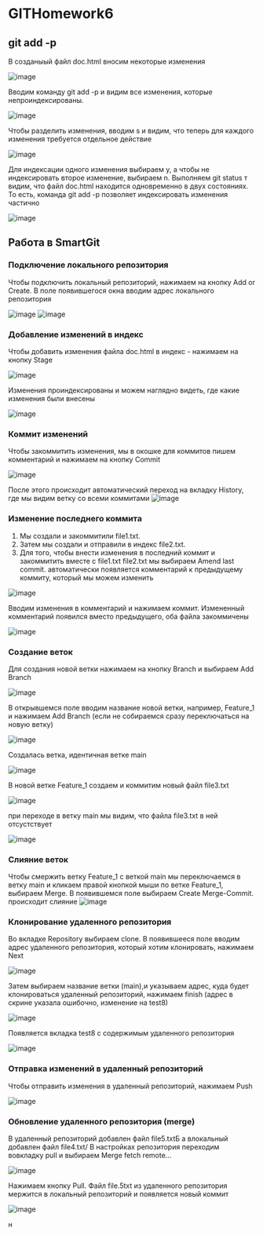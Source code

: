 # GITHomework6
## git add -p
В созданыый файл doc.html вносим некоторые изменения

![image](https://user-images.githubusercontent.com/118339667/207326156-cf03bc9f-9af8-4a14-bc66-b7514c0adc79.png)

Вводим команду git add -p и видим все изменения, которые непроиндексированы. 

![image](https://user-images.githubusercontent.com/118339667/207328231-19a157c7-4c39-4d4d-b65a-b2a82e51437d.png)

Чтобы разделить изменения, вводим s и видим, что теперь для каждого изменения требуется отдельное действие

![image](https://user-images.githubusercontent.com/118339667/207332206-6c88731c-ee9f-4352-b2cf-7bdeb75c892e.png)

Для индексации одного изменения выбираем y, а чтобы не индексировать второе изменение, выбираем n. Выполняем git status т видим, что файл doc.html находится одновременно в двух состояниях. То есть, команда git add -p позволяет индексировать изменения частично 

![image](https://user-images.githubusercontent.com/118339667/207338238-8bb672b3-719c-4d9a-8570-e8fe72b26724.png)

## Работа в SmartGit

### Подключение локального репозитория

Чтобы подключить локальный репозиторий, нажимаем на кнопку Add or Create. В поле появившегося окна вводим адрес локального репозитория

![image](https://user-images.githubusercontent.com/118339667/207349853-404e947e-5f5a-429e-8cf8-9e0236b7685e.png)
![image](https://user-images.githubusercontent.com/118339667/207350547-e4d24095-7db0-4593-8646-0c7bfe56106e.png)

### Добавление изменений в индекс

Чтобы добавить изменения файла doc.html в индекс - нажимаем на кнопку Stage 

![image](https://user-images.githubusercontent.com/118339667/207355286-8895f717-c711-42c9-aac1-9108f628865c.png)

Изменения проиндексированы и можем наглядно видеть, где какие изменения были внесены

![image](https://user-images.githubusercontent.com/118339667/207355915-cead9352-15c3-4b23-b6e6-ee383a8514b5.png)

### Коммит изменений

Чтобы закоммитить изменения, мы в окошке для коммитов пишем комментарий и нажимаем на кнопку Commit

![image](https://user-images.githubusercontent.com/118339667/207357052-4c797df3-2c54-452d-9816-50f89944d603.png)

После этого происходит автоматический переход на вкладку History, где мы видим ветку со всеми коммитами
![image](https://user-images.githubusercontent.com/118339667/207359472-c264c868-411a-4f34-83f8-6db995e07f6b.png)

### Изменение последнего коммита

1. Мы создали и закоммитили file1.txt. 
2. Затем мы создали и отправили в индекс file2.txt.
3. Для того, чтобы внести изменения в последний коммит и закоммитить вместе с file1.txt file2.txt мы выбираем Amend last commit. автоматически появляется комментарий к предыдущему коммиту, который мы можем изменить

![image](https://user-images.githubusercontent.com/118339667/207367011-67b9d692-50a3-4224-b953-724ded584322.png)

Вводим изменения в комментарий и нажимаем коммит. Измененный комментарий появился вместо предыдущего, оба файла закоммичены

![image](https://user-images.githubusercontent.com/118339667/207368019-ca09766e-8a17-4266-a0ff-416f0358681e.png)


### Создание веток

Для создания новой ветки нажимаем на кнопку Branch и выбираем Add Branch

![image](https://user-images.githubusercontent.com/118339667/207369259-124d1995-76cd-46a1-95a7-03282dfc56bf.png)

В открывшемся поле вводим название новой ветки, например, Feature_1 и нажимаем Add Branch (если не собираемся сразу переключаться на новую ветку)

![image](https://user-images.githubusercontent.com/118339667/207370267-784a450a-dacc-468d-bdfa-f681229c3ba6.png)

Создалась ветка, идентичная ветке main

![image](https://user-images.githubusercontent.com/118339667/207371274-6c447077-85a0-499f-be63-2ccae3173ad7.png)


В новой ветке Feature_1 создаем и коммитим новый файл file3.txt

![image](https://user-images.githubusercontent.com/118339667/207375930-d8c7de99-2aa9-407c-a9aa-5e407a3d6bf9.png)

при переходе в ветку main мы видим, что файла file3.txt в ней отсустствует

![image](https://user-images.githubusercontent.com/118339667/207376551-55939f9d-ca81-4ddc-9ff5-d66fde4fdfcb.png)

### Слияние веток

Чтобы смержить ветку Feature_1 с веткой main мы переключаемся в ветку main и кликаем правой кнопкой мыши по ветке Feature_1, выбираем Merge. В появившемся поле выбираем Create Merge-Commit. происходит слияние 
![image](https://user-images.githubusercontent.com/118339667/207392661-87590577-0cb6-4c92-be7e-cabc3638e6e7.png)

### Клонирование удаленного репозитория

Во вкладке Repository выбираем clone. В появившееся поле вводим адрес удаленного репозитория, который хотим клонировать, нажимаем Next

![image](https://user-images.githubusercontent.com/118339667/207393756-33da0491-4faa-40e1-bae8-7e06847b527d.png)

Затем выбираем название ветки (main),и указываем адрес, куда будет клонироваться удаленный репозиторий, нажимаем finish (адрес в скрине указала ошибочно, изменение на test8)

![image](https://user-images.githubusercontent.com/118339667/207395103-6fcd9d59-b50c-4c1e-9def-962e81cf7ec2.png)

Появляется вкладка test8 c содержимым удаленного репозитория

![image](https://user-images.githubusercontent.com/118339667/207396050-16cbadcb-4261-49d1-bc42-a37d0dc26315.png)

### Отправка изменений в удаленный репозиторий

Чтобы отправить изменения в удаленный репозиторий, нажимаем Push

![image](https://user-images.githubusercontent.com/118339667/207398349-dec4183e-171f-4b2e-94c6-57093352c92c.png)

### Обновление удаленного репозитория (merge)

В удаленный репозиторий добавлен файл file5.txtБ а влокальный добавлен файл file4.txt/
В настройках репозитория переходим вовкладку pull и выбираем Merge fetch remote... 

![image](https://user-images.githubusercontent.com/118339667/207407288-ad6b638d-1aeb-41d1-8d46-ee856b9eaf52.png)

Нажимаем кнопку Pull. Файл file.5txt из удаленного репозитория мержится в локальный репозиторий и появляется новый коммит

![image](https://user-images.githubusercontent.com/118339667/207408762-2d6f3557-64ce-4731-af12-f91847045a0c.png)
























н

















